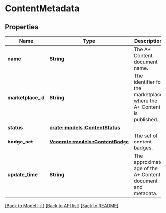 # ContentMetadata

## Properties

Name | Type | Description | Notes
------------ | ------------- | ------------- | -------------
**name** | **String** | The A+ Content document name. | 
**marketplace_id** | **String** | The identifier for the marketplace where the A+ Content is published. | 
**status** | [**crate::models::ContentStatus**](ContentStatus.md) |  | 
**badge_set** | [**Vec<crate::models::ContentBadge>**](ContentBadge.md) | The set of content badges. | 
**update_time** | **String** | The approximate age of the A+ Content document and metadata. | 

[[Back to Model list]](../README.md#documentation-for-models) [[Back to API list]](../README.md#documentation-for-api-endpoints) [[Back to README]](../README.md)


